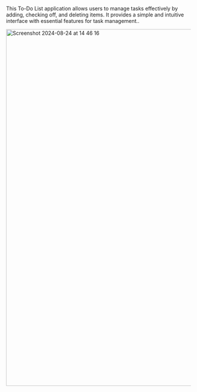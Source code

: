 This To-Do List application allows users to manage tasks effectively by adding, checking off, and deleting items. It provides a simple and intuitive interface with essential features for task management..

 

<img width="971" alt="Screenshot 2024-08-24 at 14 46 16" src="https://github.com/user-attachments/assets/92f0417e-dafa-4413-b8f3-f2b6652b9b66">
